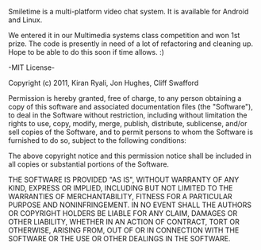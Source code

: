 Smiletime is a multi-platform video chat system. It is available for Android and Linux. 

We entered it in our Multimedia systems class competition and won 1st prize.
The code is presently in need of a lot of refactoring and cleaning up. 
Hope to be able to do this soon if time allows.  :)

-MIT License-

Copyright (c) 2011, Kiran Ryali, Jon Hughes, Cliff Swafford

Permission is hereby granted, free of charge, to any person obtaining a copy of this software and associated documentation files (the "Software"), to deal in the Software without restriction, including without limitation the rights to use, copy, modify, merge, publish, distribute, sublicense, and/or sell copies of the Software, and to permit persons to whom the Software is furnished to do so, subject to the following conditions:

The above copyright notice and this permission notice shall be included in all copies or substantial portions of the Software.

THE SOFTWARE IS PROVIDED "AS IS", WITHOUT WARRANTY OF ANY KIND, EXPRESS OR IMPLIED, INCLUDING BUT NOT LIMITED TO THE WARRANTIES OF MERCHANTABILITY, FITNESS FOR A PARTICULAR PURPOSE AND NONINFRINGEMENT. IN NO EVENT SHALL THE AUTHORS OR COPYRIGHT HOLDERS BE LIABLE FOR ANY CLAIM, DAMAGES OR OTHER LIABILITY, WHETHER IN AN ACTION OF CONTRACT, TORT OR OTHERWISE, ARISING FROM, OUT OF OR IN CONNECTION WITH THE SOFTWARE OR THE USE OR OTHER DEALINGS IN THE SOFTWARE.